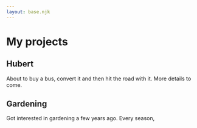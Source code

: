 ```yaml
---
layout: base.njk
---
```


# My projects

## Hubert

About to buy a bus, convert it and then hit the road with it. More details to come.

## Gardening

Got interested in gardening a few years ago. Every season,
